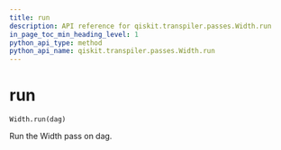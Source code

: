 ```yaml
---
title: run
description: API reference for qiskit.transpiler.passes.Width.run
in_page_toc_min_heading_level: 1
python_api_type: method
python_api_name: qiskit.transpiler.passes.Width.run
---
```


# run

<span id="qiskit.transpiler.passes.Width.run" />

`Width.run(dag)`

Run the Width pass on dag.

